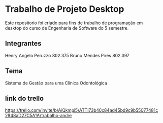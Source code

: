 # Trabalho de Projeto Desktop
Este repositorio foi criado para fins de trabalho de programação em desktop do curso de Engenharia de Software do 5 semestre.
## Integrantes
Henry Angelo Peruzzo 802.375
Bruno Mendes Pires 802.397
## Tema
Sistema de Gestão para uma Clínica Odontológica
## link do trello 
https://trello.com/invite/b/AiQkmpi5/ATTI73b40c84ad45bd9c9b55077481c2848aD27C5A1A/trabalho-andre

